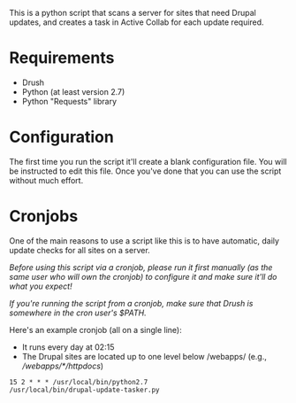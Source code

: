 This is a python script that scans a server for sites that need Drupal updates, and creates a task in Active Collab for each update required.

# Requirements

* Drush
* Python (at least version 2.7)
* Python "Requests" library

# Configuration

The first time you run the script it'll create a blank configuration file. You will be instructed to edit this file. Once you've done that you can use the script without much effort.

# Cronjobs
One of the main reasons to use a script like this is to have automatic, daily update checks for all sites on a server.

*Before using this script via a cronjob, please run it first manually (as the same user who will own the cronjob) to configure it and make sure it'll do what you expect!*

*If you're running the script from a cronjob, make sure that Drush is somewhere in the cron user's $PATH.*

Here's an example cronjob (all on a single line):

* It runs every day at 02:15
* The Drupal sites are located up to one level below /webapps/
(e.g., _/webapps/*/httpdocs_)

<code>15  2   *   *   *   /usr/local/bin/python2.7 /usr/local/bin/drupal-update-tasker.py</code>
